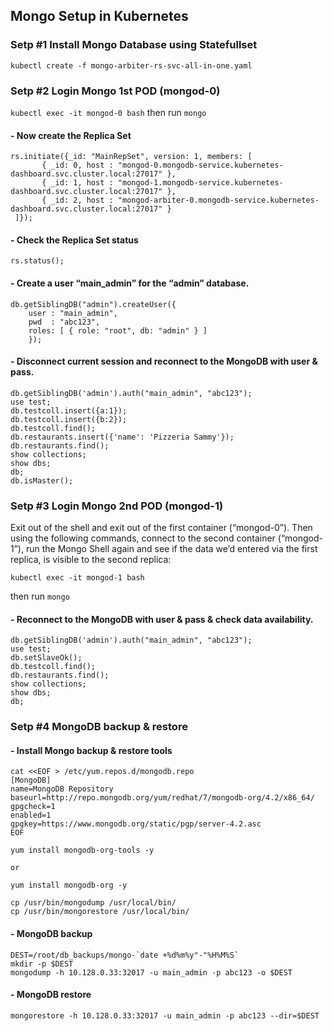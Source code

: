 ## Mongo Setup in Kubernetes

### Setp #1 Install Mongo Database using Statefullset

```kubectl create -f mongo-arbiter-rs-svc-all-in-one.yaml```

### Setp #2 Login Mongo 1st POD (mongod-0)

```kubectl exec -it mongod-0 bash```
then run ```mongo```

#### - Now create the Replica Set

```
rs.initiate({_id: "MainRepSet", version: 1, members: [
       { _id: 0, host : "mongod-0.mongodb-service.kubernetes-dashboard.svc.cluster.local:27017" },
       { _id: 1, host : "mongod-1.mongodb-service.kubernetes-dashboard.svc.cluster.local:27017" },
       { _id: 2, host : "mongod-arbiter-0.mongodb-service.kubernetes-dashboard.svc.cluster.local:27017" }
 ]});
```

#### - Check the Replica Set status

```rs.status();```

#### - Create a user “main_admin” for the “admin” database.

```
db.getSiblingDB("admin").createUser({
    user : "main_admin",
    pwd  : "abc123",
    roles: [ { role: "root", db: "admin" } ]
    });
```

#### - Disconnect current session and reconnect to the MongoDB with user & pass.

```
db.getSiblingDB('admin').auth("main_admin", "abc123");
use test;
db.testcoll.insert({a:1});
db.testcoll.insert({b:2});
db.testcoll.find();
db.restaurants.insert({'name': 'Pizzeria Sammy'});
db.restaurants.find();
show collections;
show dbs;
db;
db.isMaster();
```

### Setp #3 Login Mongo 2nd POD (mongod-1)

Exit out of the shell and exit out of the first container (“mongod-0”). 
Then using the following commands, connect to the second container (“mongod-1”), 
run the Mongo Shell again and see if the data we’d entered via the first replica, is visible to the second replica:

```kubectl exec -it mongod-1 bash```

then run ```mongo```

#### - Reconnect to the MongoDB with user & pass & check data availability.

```
db.getSiblingDB('admin').auth("main_admin", "abc123");
use test;
db.setSlaveOk();
db.testcoll.find();
db.restaurants.find();
show collections;
show dbs;
db;
```

### Setp #4 MongoDB backup & restore


#### - Install Mongo backup & restore tools

```
cat <<EOF > /etc/yum.repos.d/mongodb.repo
[MongoDB]
name=MongoDB Repository
baseurl=http://repo.mongodb.org/yum/redhat/7/mongodb-org/4.2/x86_64/
gpgcheck=1
enabled=1
gpgkey=https://www.mongodb.org/static/pgp/server-4.2.asc
EOF

yum install mongodb-org-tools -y

or

yum install mongodb-org -y

cp /usr/bin/mongodump /usr/local/bin/
cp /usr/bin/mongorestore /usr/local/bin/
```

#### - MongoDB  backup 

```
DEST=/root/db_backups/mongo-`date +%d%m%y"-"%H%M%S`
mkdir -p $DEST
mongodump -h 10.128.0.33:32017 -u main_admin -p abc123 -o $DEST
```

#### - MongoDB restore

```mongorestore -h 10.128.0.33:32017 -u main_admin -p abc123 --dir=$DEST```
